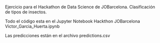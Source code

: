 Ejercicio para el Hackathon de Data Science de JOBarcelona. Clasificación de tipos de insectos.

Todo el código esta en el Jupyter Notebook Hackthon JOBarcelona Victor_Garcia_Huerta.ipynb

Las predicciones están en el archivo predictions.csv
